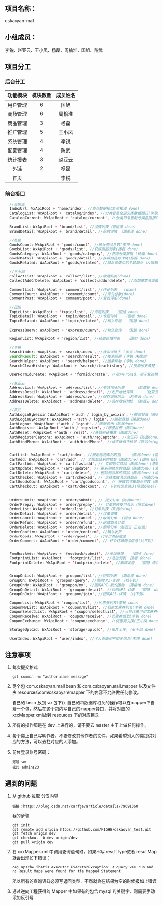 ## 项目名称：

cskaoyan-mall

## 小组成员：

李锐、赵亚云、王小凤、杨磊、周榆淮、国旭、陈武



## 项目分工

### 后台分工

| 功能模块 | 模块数量 | 成员姓名 |
| :------: | :------: | :------: |
| 用户管理 |    6     |   国旭   |
| 商场管理 |    6     |  周榆淮  |
| 商品管理 |    3     |   杨磊   |
| 推广管理 |    5     |  王小凤  |
| 系统管理 |    4     |   李锐   |
| 配置管理 |    4     |   陈武   |
| 统计报表 |    3     |  赵亚云  |
|   外链   |    2     |   杨磊   |
|   首页   |          |   李锐   |

### 前台接口

```java
  //周榆淮
  IndexUrl: WxApiRoot + 'home/index', //首页数据接口(周榆淮 done)						
  CatalogList: WxApiRoot + 'catalog/index', //分类目录全部分类数据接口(李锐 done)
  CatalogCurrent: WxApiRoot + 'catalog/current', //分类目录当前分类数据接口 (周榆淮 done)
  
  BrandList: WxApiRoot + 'brand/list', //品牌列表（周榆淮 done）			 							
  BrandDetail: WxApiRoot + 'brand/detail', //品牌详情 （周榆淮 done）

  //杨磊
  GoodsCount: WxApiRoot + 'goods/count', //统计商品总数(李锐 done)					
  GoodsList: WxApiRoot + 'goods/list', //获得商品列表(杨磊 done)
  GoodsCategory: WxApiRoot + 'goods/category', //获得分类数据 (杨磊 done)		 				
  GoodsDetail: WxApiRoot + 'goods/detail', //获得商品的详情(杨磊 done)
  GoodsRelated: WxApiRoot + 'goods/related', //商品详情页的关联商品（大家都在看）(杨磊 done)

  //王小凤
  CollectList: WxApiRoot + 'collect/list', //收藏列表(done)			 
  CollectAddOrDelete: WxApiRoot + 'collect/addordelete', //添加或取消收藏(done)

  CommentList: WxApiRoot + 'comment/list', //评论列表	(done)		
  CommentCount: WxApiRoot + 'comment/count', //评论总数(done)
  CommentPost: WxApiRoot + 'comment/post', //发表评论(done)

  //国旭
  TopicList: WxApiRoot + 'topic/list', //专题列表   （国旭 done）								
  TopicDetail: WxApiRoot + 'topic/detail', //专题详情   （国旭 done）
  TopicRelated: WxApiRoot + 'topic/related', //相关专题	 （国旭 done）	
  
  ExpressQuery: WxApiRoot + 'express/query', //物流查询  （国旭 done）

  RegionList: WxApiRoot + 'region/list', //获取区域列表   （国旭 done）

  //李锐
  SearchIndex: WxApiRoot + 'search/index', //搜索关键字 (李锐 done)	
  SearchResult: WxApiRoot + 'search/result', //搜索结果 (李锐 未找到)
  SearchHelper: WxApiRoot + 'search/helper', //搜索帮助 (李锐 done)
  SearchClearHistory: WxApiRoot + 'search/clearhistory', //搜索历史清楚 (李锐 done)

  UserFormIdCreate: WxApiRoot + 'formid/create', //用户FromId，用于发送模版消息 (李锐 未找到)

  //赵亚云
  AddressList: WxApiRoot + 'address/list', //收货地址列表		（赵亚云 done）
  AddressDetail: WxApiRoot + 'address/detail', //收货地址详情		（赵亚云 done）
  AddressSave: WxApiRoot + 'address/save', //保存收货地址 （赵亚云 done）
  AddressDelete: WxApiRoot + 'address/delete', //保存收货地址 （赵亚云 done）

  //陈武
  AuthLoginByWeixin：WxApiRoot +'auth / login_by_weixin'，//微信登錄（陳武done）			
  AuthLoginByAccount：WxApiRoot +'auth / login'，//賬號登錄（陳武done）
  AuthLogout：WxApiRoot +'auth / logout'，//賬號登出（陈武done）
  AuthRegister：WxApiRoot +'auth / register'，//賬號註冊（陈武done）
  AuthReset：WxApiRoot +'auth / reset'，//賬號密碼重置（陈武done）
  AuthRegisterCaptcha: WxApiRoot + 'auth/regCaptcha', //验证码（陈武done）
  AuthBindPhone: WxApiRoot + 'auth/bindPhone', //绑定微信手机号（陈武doing）


  CartList: WxApiRoot + 'cart/index', //获取购物车的数据	（陈武done）(国旭 help)
  CartAdd: WxApiRoot + 'cart/add', // 添加商品到购物车（陈武done）(国旭 help)
  CartFastAdd: WxApiRoot + 'cart/fastadd', // 立即购买商品（陈武done）(李锐 help)
  CartUpdate: WxApiRoot + 'cart/update', // 更新购物车的商品（陈武done）(渝怀 help)
  CartDelete: WxApiRoot + 'cart/delete', // 删除购物车的商品（陈武done）(渝怀 help)
  CartChecked: WxApiRoot + 'cart/checked', // 选择或取消选择商品	（陈武done）(渝怀 help)
  CartGoodsCount: WxApiRoot + 'cart/goodscount', // 获取购物车商品件数（陈武done）(李锐 help)
  CartCheckout: WxApiRoot + 'cart/checkout', // 下单前信息确认(陈武done)(李锐 help)
  
  
  OrderSubmit: WxApiRoot + 'order/submit', // 提交订单（陈武done）				
  OrderPrepay: WxApiRoot + 'order/prepay', // 订单的预支付会话（陈武done）
  OrderList: WxApiRoot + 'order/list', //订单列表（陈武doing）
  OrderDetail: WxApiRoot + 'order/detail', //订单详情
  OrderCancel: WxApiRoot + 'order/cancel', //取消订单  (国旭 done)
  OrderRefund: WxApiRoot + 'order/refund', //退款取消订单
  OrderDelete: WxApiRoot + 'order/delete', //删除订单（赵亚云 正在做）
  OrderConfirm: WxApiRoot + 'order/confirm', //确认收货
  OrderGoods: WxApiRoot + 'order/goods', // 代评价商品信息
  OrderComment: WxApiRoot + 'order/comment', // 评价订单商品信息(找不到)


  FeedbackAdd: WxApiRoot + 'feedback/submit', //添加反馈   （国旭 done）
  FootprintList: WxApiRoot + 'footprint/list', //足迹列表  国旭（done）
  FootprintDelete: WxApiRoot + 'footprint/delete', //删除足迹  （国旭 未找到）


  GroupOnList: WxApiRoot + 'groupon/list', //团购列表 （周榆淮 done）
  GroupOn: WxApiRoot + 'groupon/query', //团购API-查询 （找不到）
  GroupOnMy: WxApiRoot + 'groupon/my', //团购API-我的团购 （周榆淮 done）
  GroupOnDetail: WxApiRoot + 'groupon/detail', //团购API-详情  （国旭  done）
  GroupOnJoin: WxApiRoot + 'groupon/join', //团购API-详情 （找不到）

  CouponList: WxApiRoot + 'coupon/list', //优惠券列表(李锐 done)
  CouponMyList: WxApiRoot + 'coupon/mylist', //我的优惠券列表(李锐 done)
  CouponSelectList: WxApiRoot + 'coupon/selectlist', //当前订单可用优惠券列表(李锐 无法抓包)
  CouponReceive: WxApiRoot + 'coupon/receive', //优惠券领取(李锐 done)
  CouponExchange: WxApiRoot + 'coupon/exchange', //优惠券兑换(王小凤 done)

  StorageUpload: WxApiRoot + 'storage/upload', //图片上传,（王小凤 done)

  UserIndex: WxApiRoot + 'user/index', //个人页面用户相关信息(李锐 done)
```



## 注意事项

1. 每次提交格式

    ```
    git commit -m "author:name message"
    ```


2. 两个包 com.cskaoyan.mall.bean 和 com.cskaoyan.mall.mapper 以及文件夹 resources\com\cskaoyan\mapper 下的内容不允许做任何修改。

    自己的 bean 放到 vo 包下(), 自己的和数据库相关的操作可以在mapper下自建一个包，然后在这个包内写自己的mapper接口，并将对应的 xxxMapper.xml放到 resources 下的对应目录

3. 所有的操作都是在 dev 上进行的，请不要去 master 主干上做任何操作。

4. 每个类上自己写明作者，不要修改其他作者的文件，如果希望别人的类提供对应的方法，可以去找对应的人添加。

5. 前台登录账号密码：

    ```
    账号 wx
    密码 admin123
    ```

    

## 遇到的问题

1. 从 github 拉取 分支内容

    ```
    链接：https://blog.csdn.net/carfge/article/details/79691360
    ```

    我的步骤

    ```
    git init
    git remote add origin https://github.com/FIGHB/cskaoyan_test.git
    git fetch origin dev
    git checkout -b dev origin/dev
    git pull origin dev
    ```

3. 在 xxxMapper.xml 中调用查询语句时，如果不写 resultType或者 resultMap 就会出现如下错误：

    ```
    org.apache.ibatis.executor.ExecutorException: A query was run and no Result Maps were found for the Mapped Statement
    ```

    所以所有的查询语句必须写返回类型，不然就会在结果为空的时候报如上错误

3. 通过逆向工程获得的 Mapper 中如果有的包含 mysql 的关键字，则需要手动添加反引号
